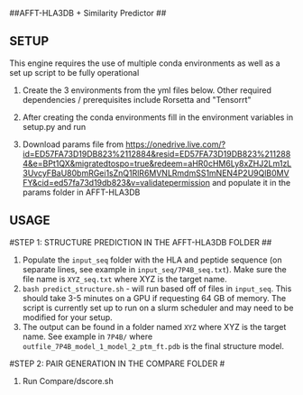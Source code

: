 ##AFFT-HLA3DB + Similarity Predictor ##


## SETUP ##
This engine requires the use of multiple conda environments as well as a set up script to be fully operational

1. Create the 3 environments from the yml files below. Other required dependencies / prerequisites include Rorsetta and "Tensorrt"

2. After creating the conda environments fill in the environment variables in setup.py and run

3. Download params file from https://onedrive.live.com/?id=ED57FA73D19DB823%2112884&resid=ED57FA73D19DB823%2112884&e=BPt1QX&migratedtospo=true&redeem=aHR0cHM6Ly8xZHJ2Lm1zL3UvcyFBaU80bmRGei1sZnQ1RlR6MVNLRmdmSS1mNEN4P2U9QlB0MVFY&cid=ed57fa73d19db823&v=validatepermission and populate it in the params folder in AFFT-HLA3DB

## USAGE ##

#STEP 1: STRUCTURE PREDICTION IN THE AFFT-HLA3DB FOLDER ##
1. Populate the `input_seq` folder with the HLA and peptide sequence (on separate lines, see example in `input_seq/7P4B_seq.txt`). Make sure the file name is `XYZ_seq.txt` where XYZ is the target name.
2. `bash predict_structure.sh` - will run based off of files in `input_seq`. This should take 3-5 minutes on a GPU if requesting 64 GB of memory. The script is currently set up to run on a slurm scheduler and may need to be modified for your setup.
3. The output can be found in a folder named `XYZ` where XYZ is the target name. See example in `7P4B/` where `outfile_7P4B_model_1_model_2_ptm_ft.pdb` is the final structure model.

#STEP 2: PAIR GENERATION IN THE COMPARE FOLDER #
1. Run Compare/dscore.sh

